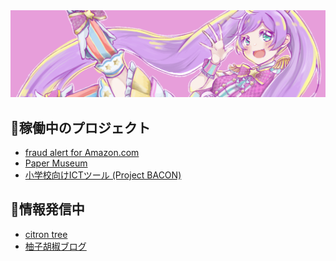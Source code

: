 <img src="./img/laala.png" alt="laala" title="laala">

## 📌稼働中のプロジェクト
- [fraud alert for Amazon.com](https://github.com/yuzuki-chi/amazon_fraud_alert)
- [Paper Museum](https://github.com/yuzuki-chi/paper_museum)
- [小学校向けICTツール (Project BACON)](https://github.com/yuzuki-chi/prj-edital)

## 📡情報発信中
- <a href="https://citron-tree.jp" target="_blank" rel="noopener noreferrer">citron tree</a>
- <a href="https://tech.yuzukichi.jp" target="_blank" rel="noopener noreferrer">柚子胡椒ブログ</a>
